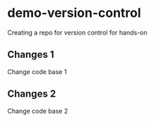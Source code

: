 # demo-version-control
Creating a repo for version control for hands-on


## Changes 1
Change code base 1


## Changes 2
Change code base 2
